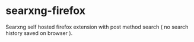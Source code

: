 # searxng-firefox
Searxng self hosted firefox extension with post method search ( no search history saved on browser ).
